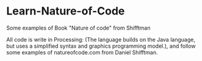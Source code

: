 Learn-Nature-of-Code
====================

Some examples of Book "Nature of code" from Shifftman

All code is write in Processing:
(The language builds on the Java language, but uses a simplified syntax and graphics programming model.),
and follow some examples of natureofcode.com from Daniel Shifftman.

